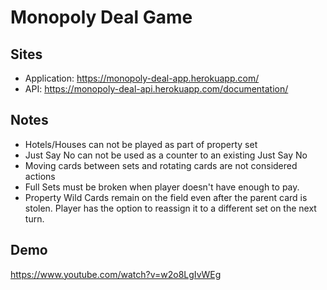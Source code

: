 # Monopoly Deal Game

## Sites

- Application: https://monopoly-deal-app.herokuapp.com/
- API: https://monopoly-deal-api.herokuapp.com/documentation/



## Notes
- Hotels/Houses can not be played as part of property set
- Just Say No can not be used as a counter to an existing Just Say No
- Moving cards between sets and rotating cards are not considered actions
- Full Sets must be broken when player doesn't have enough to pay.
- Property Wild Cards remain on the field even after the parent card is stolen. Player has the option to reassign it to a different set on the next turn.

## Demo
https://www.youtube.com/watch?v=w2o8LgIvWEg

